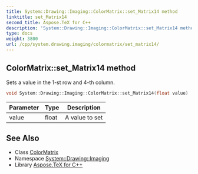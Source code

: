```yaml
---
title: System::Drawing::Imaging::ColorMatrix::set_Matrix14 method
linktitle: set_Matrix14
second_title: Aspose.TeX for C++
description: 'System::Drawing::Imaging::ColorMatrix::set_Matrix14 method. Sets a value in the 1-st row and 4-th column in C++.'
type: docs
weight: 3800
url: /cpp/system.drawing.imaging/colormatrix/set_matrix14/
---
```

## ColorMatrix::set_Matrix14 method


Sets a value in the 1-st row and 4-th column.

```cpp
void System::Drawing::Imaging::ColorMatrix::set_Matrix14(float value)
```


| Parameter | Type | Description |
| --- | --- | --- |
| value | float | A value to set |

## See Also

* Class [ColorMatrix](../)
* Namespace [System::Drawing::Imaging](../../)
* Library [Aspose.TeX for C++](../../../)
